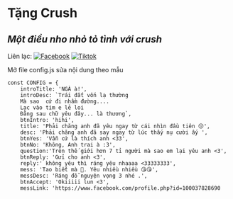 # Tặng Crush
## _Một điều nho nhỏ tỏ tình với crush_

Liên lạc: 
[![Facebook](https://i.imgur.com/GRqy96ts.jpg)](https://www.facebook.com/nam.nodemy)
[![Tiktok](https://i.imgur.com/Nbfl1E7t.jpg)](https://www.tiktok.com/@manindev)

Mở file config.js sửa nội dung theo mẫu
```
const CONFIG = {
    introTitle: 'NGÀ à!',
    introDesc: `Trái đất vốn lạ thường
    Mà sao  cứ đi nhầm đường....
    Lạc vào tim e lẻ loi
    Đằng sau chữ yêu đây... là thương`,
    btnIntro: 'hihi',
    title: 'Phải chăng anh đã yêu ngay từ cái nhìn đầu tiên 😙',
    desc: 'Phải chăng anh đã say ngay từ lúc thấy nụ cười ấy ',
    btnYes: 'Vẫn cứ là thích anh <33',
    btnNo: 'Không, Anh trai à :3',
    question:'Trên thế giới hơn 7 tỉ người mà sao em lại yêu anh <3',
    btnReply: 'Gửi cho anh <3',
    reply:' không yêu thì ráng yêu nhaaaa <33333333',
    mess: 'Tao biết mà 🥰. Yêu nhiều nhiều 😘😘',
    messDesc: 'Ráng đỗ nguyện vọng 3 nhé .',
    btnAccept: 'Okiiiii lun <3',
    messLink: 'https://www.facebook.com/profile.php?id=100037828690

